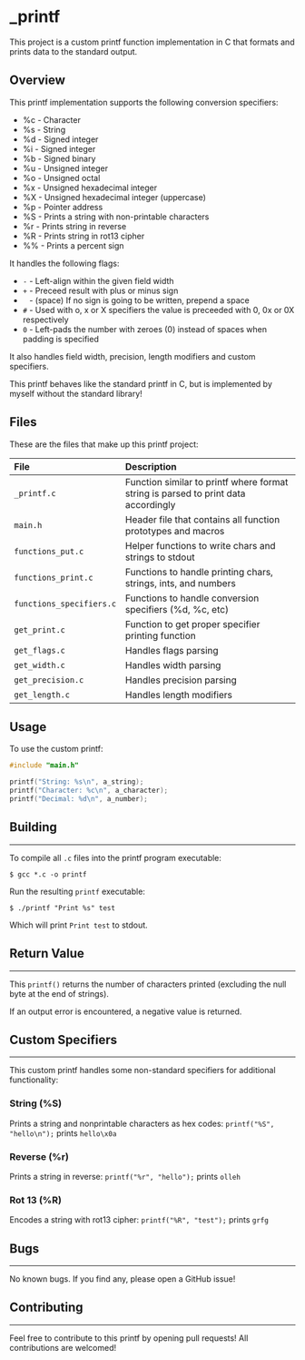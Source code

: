 # _printf

This project is a custom printf function implementation in C that formats and prints data to the standard output.

## Overview

This printf implementation supports the following conversion specifiers: 

- %c - Character  
- %s - String
- %d - Signed integer  
- %i - Signed integer
- %b - Signed binary
- %u - Unsigned integer
- %o - Unsigned octal 
- %x - Unsigned hexadecimal integer  
- %X - Unsigned hexadecimal integer (uppercase)
- %p - Pointer address
- %S - Prints a string with non-printable characters
- %r - Prints string in reverse
- %R - Prints string in rot13 cipher
- %% - Prints a percent sign

It handles the following flags:  

- `-` - Left-align within the given field width  
- `+` - Preceed result with plus or minus sign  
- ` ` - (space) If no sign is going to be written, prepend a space 
- `#` - Used with o, x or X specifiers the value is preceeded with 0, 0x or 0X respectively 
- `0` - Left-pads the number with zeroes (0) instead of spaces when padding is specified

It also handles field width, precision, length modifiers and custom specifiers.  

This printf behaves like the standard printf in C, but is implemented by myself without the standard library!  

## Files  

These are the files that make up this printf project:  

| File | Description |  
| :-- | :-- |  
| `_printf.c` | Function similar to printf where format string is parsed to print data accordingly  |
| `main.h` | Header file that contains all function prototypes and macros   |
| `functions_put.c` | Helper functions to write chars and strings to stdout |   
| `functions_print.c` | Functions to handle printing chars, strings, ints, and numbers |
| `functions_specifiers.c` | Functions to handle conversion specifiers (%d, %c, etc)|      
| `get_print.c` | Function to get proper specifier printing function |
|`get_flags.c` | Handles flags parsing |      
| `get_width.c` | Handles width parsing |
| `get_precision.c` |Handles precision parsing |
| `get_length.c` | Handles length modifiers |

## Usage

To use the custom printf:  

```c  
#include "main.h"

printf("String: %s\n", a_string);
printf("Character: %c\n", a_character);  
printf("Decimal: %d\n", a_number);
```
## Building  
------------  

To compile all `.c` files into the printf program executable:  

`$ gcc *.c -o printf`  

Run the resulting `printf` executable:  

`$ ./printf "Print %s" test`  

Which will print `Print test` to stdout.  

## Return Value
----------------
  
This `printf()` returns the number of characters printed (excluding the null byte at the end of strings).

If an output error is encountered, a negative value is returned.
   
## Custom Specifiers
---------------------  

This custom printf handles some non-standard specifiers for additional functionality:
   
### **String (%S)**  

Prints a string and nonprintable characters as hex codes: `printf("%S", "hello\n");` prints `hello\x0a`  

### **Reverse (%r)**  

Prints a string in reverse: `printf("%r", "hello");` prints `olleh`  
   
### **Rot 13 (%R)**  

Encodes a string with rot13 cipher: `printf("%R", "test");` prints `grfg`   

## Bugs 
--------  

No known bugs. If you find any, please open a GitHub issue!   

## Contributing  
----------------  

Feel free to contribute to this printf by opening pull requests! All contributions are welcomed!
